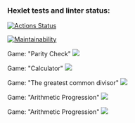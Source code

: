 ### Hexlet tests and linter status:

[![Actions Status](https://github.com/nityulam/frontend-project-44/actions/workflows/hexlet-check.yml/badge.svg)](https://github.com/nityulam/frontend-project-44/actions)

[![Maintainability](https://api.codeclimate.com/v1/badges/4fbd4e15184290ee0025/maintainability)](https://codeclimate.com/github/nityulam/frontend-project-44/maintainability)

Game: "Parity Check"
<a href="https://asciinema.org/a/h6baYLaGyAIwBNOu1mgVE2hSe" target="_blank"><img src="https://asciinema.org/a/h6baYLaGyAIwBNOu1mgVE2hSe.svg" /></a>

Game: "Calculator"
<a href="https://asciinema.org/a/0bOdsT2iMbWilrN0PasAzZKXv" target="_blank"><img src="https://asciinema.org/a/0bOdsT2iMbWilrN0PasAzZKXv.svg" /></a>

Game: "The greatest common divisor"
<a href="https://asciinema.org/a/y1opNcxwpw2oxZqQaOMvRpeIr" target="_blank"><img src="https://asciinema.org/a/y1opNcxwpw2oxZqQaOMvRpeIr.svg" /></a>

Game: "Arithmetic Progression"
<a href="https://asciinema.org/a/hYd90D5FysBxjsf3WriNp7lbd" target="_blank"><img src="https://asciinema.org/a/hYd90D5FysBxjsf3WriNp7lbd.svg" /></a>

Game: "Arithmetic Progression"
<a href="https://asciinema.org/a/F95QuSfht2hkzYNjQK7KhP6fS" target="_blank"><img src="https://asciinema.org/a/F95QuSfht2hkzYNjQK7KhP6fS.svg" /></a>
